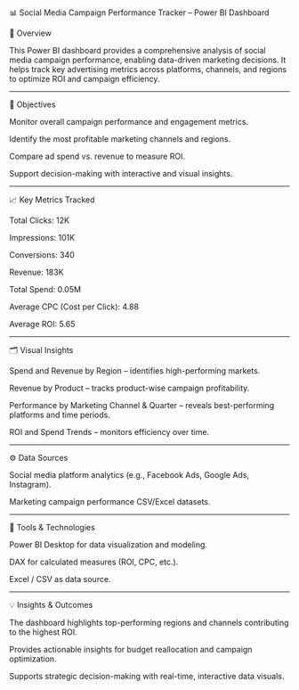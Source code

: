 📊 Social Media Campaign Performance Tracker – Power BI Dashboard

🧩 Overview

This Power BI dashboard provides a comprehensive analysis of social media campaign performance, enabling data-driven marketing decisions. It helps track key advertising metrics across platforms, channels, and regions to optimize ROI and campaign efficiency.


---

🎯 Objectives

Monitor overall campaign performance and engagement metrics.

Identify the most profitable marketing channels and regions.

Compare ad spend vs. revenue to measure ROI.

Support decision-making with interactive and visual insights.



---

📈 Key Metrics Tracked

Total Clicks: 12K

Impressions: 101K

Conversions: 340

Revenue: 183K

Total Spend: 0.05M

Average CPC (Cost per Click): 4.88

Average ROI: 5.65



---

🗂 Visual Insights

Spend and Revenue by Region – identifies high-performing markets.

Revenue by Product – tracks product-wise campaign profitability.

Performance by Marketing Channel & Quarter – reveals best-performing platforms and time periods.

ROI and Spend Trends – monitors efficiency over time.



---

⚙ Data Sources

Social media platform analytics (e.g., Facebook Ads, Google Ads, Instagram).

Marketing campaign performance CSV/Excel datasets.



---

🚀 Tools & Technologies

Power BI Desktop for data visualization and modeling.

DAX for calculated measures (ROI, CPC, etc.).

Excel / CSV as data source.



---

💡 Insights & Outcomes

The dashboard highlights top-performing regions and channels contributing to the highest ROI.

Provides actionable insights for budget reallocation and campaign optimization.

Supports strategic decision-making with real-time, interactive data visuals.
